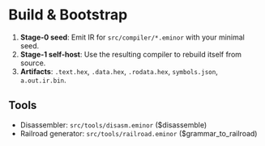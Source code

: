 # Build & Bootstrap

1) **Stage-0 seed**: Emit IR for `src/compiler/*.eminor` with your minimal seed.
2) **Stage-1 self-host**: Use the resulting compiler to rebuild itself from source.
3) **Artifacts**: `.text.hex`, `.data.hex`, `.rodata.hex`, `symbols.json`, `a.out.ir.bin`.

## Tools
- Disassembler: `src/tools/disasm.eminor` ($disassemble)
- Railroad generator: `src/tools/railroad.eminor` ($grammar_to_railroad)
